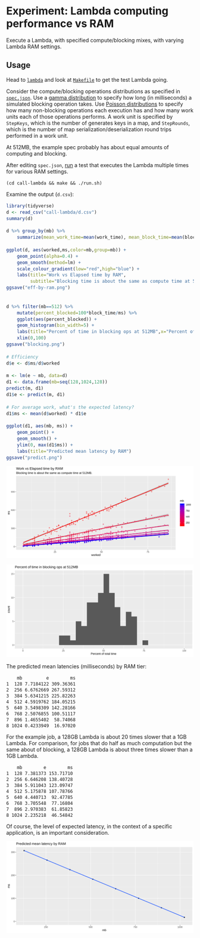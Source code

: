 # Experiment: Lambda computing performance vs RAM

Execute a Lambda, with specified compute/blocking mixes, with varying
Lambda RAM settings.

## Usage

Head to [`lambda`](lambda) and look at [`Makefile`](lambda/Makefile)
to get the test Lambda going.

Consider the compute/blocking operations distributions as specified in
[`spec.json`](spec.json).  Use a [gamma
distribution](https://en.wikipedia.org/wiki/Gamma_distribution) to
specify how long (in milliseconds) a simulated blocking operation
takes.  Use [Poisson
distributions](https://en.wikipedia.org/wiki/Poisson_distribution) to
specify how many non-blocking operations each execution has and how
many work units each of those operations performs.  A work unit is
specified by `StepKeys`, which is the number of generates keys in a
map, and `StepRounds`, which is the number of map
serialization/deserialization round trips performed in a work unit.

At 512MB, the example spec probably has about equal amounts of
computing and blocking.

After editing `spec.json`, [run](run.sh) a test that executes the
Lambda multiple times for various RAM settings.


```Shell
(cd call-lambda && make && ./run.sh)
```

Examine the output (`d.csv`):

```R
library(tidyverse)
d <- read_csv("call-lambda/d.csv")
summary(d)

d %>% group_by(mb) %>% 
	summarize(mean_work_time=mean(work_time), mean_block_time=mean(block_time))

ggplot(d, aes(worked,ms,color=mb,group=mb)) + 
	geom_point(alpha=0.4) + 
	geom_smooth(method=lm) + 
	scale_colour_gradient(low="red",high="blue") +
	labs(title="Work vs Elapsed time by RAM",
	     subtitle="Blocking time is about the same as compute time at 512MB.")
ggsave("eff-by-ram.png")


d %>% filter(mb==512) %>% 
	mutate(percent_blocked=100*block_time/ms) %>% 
	ggplot(aes(percent_blocked)) + 
	geom_histogram(bin_width=5) + 
	labs(title="Percent of time in blocking ops at 512MB",x="Percent of total time") + 
	xlim(0,100)
ggsave("blocking.png")

# Efficiency
d$e <- d$ms/d$worked

m <- lm(e ~ mb, data=d)
d1 <- data.frame(mb=seq(128,1024,128))
predict(m, d1)
d1$e <- predict(m, d1)

# For average work, what's the expected latency?
d1$ms <- mean(d$worked) * d1$e

ggplot(d1, aes(mb, ms)) + 
	geom_point() + 
	geom_smooth() + 
	ylim(0, max(d1$ms)) + 
	labs(title="Predicted mean latency by RAM")
ggsave("predict.png")
```

![graph](eff-by-ram.png)

![blocking](blocking.png)

The predicted mean latencies (milliseconds) by RAM tier:

```
    mb         e        ms
1  128 7.7184122 309.36361
2  256 6.6762669 267.59312
3  384 5.6341215 225.82263
4  512 4.5919762 184.05215
5  640 3.5498309 142.28166
6  768 2.5076855 100.51117
7  896 1.4655402  58.74068
8 1024 0.4233949  16.97020
```

For the example job, a 128GB Lambda is about 20 times slower that a
1GB Lambda.  For comparison, for jobs that do half as much computation
but the same about of blocking, a 128GB Lambda is about three times
slower than a 1GB Lambda.

```
    mb        e        ms
1  128 7.381373 153.71710
2  256 6.646208 138.40728
3  384 5.911043 123.09747
4  512 5.175878 107.78766
5  640 4.440713  92.47785
6  768 3.705548  77.16804
7  896 2.970383  61.85823
8 1024 2.235218  46.54842
```

Of course, the level of expected latency, in the context of a specific
application, is an important consideration.

![predict](predict.png)
